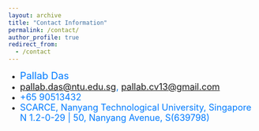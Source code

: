 ```yaml
---
layout: archive
title: "Contact Information"
permalink: /contact/
author_profile: true
redirect_from:
  - /contact
---
```


- <span style="font-size: 20px; color: #007bff;"> Pallab Das</span>
- <span style="font-size: 18px; color: #007bff;"> pallab.das@ntu.edu.sg, pallab.cv13@gmail.com</span>
- <span style="font-size: 18px; color: #007bff;"> +65 90513432</span>
- <span style="font-size: 18px; color: #007bff;"> SCARCE, Nanyang Technological University, Singapore N 1.2-0-29 | 50, Nanyang Avenue, S(639798)  </span>
